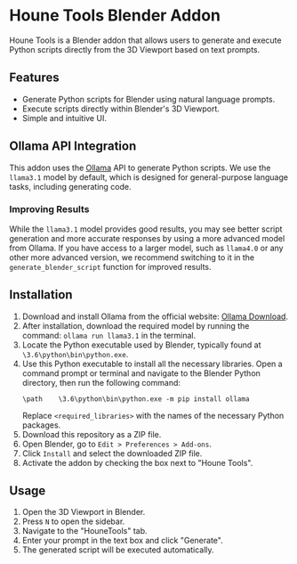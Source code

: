 # Houne Tools Blender Addon

Houne Tools is a Blender addon that allows users to generate and execute Python scripts directly from the 3D Viewport based on text prompts.

## Features

- Generate Python scripts for Blender using natural language prompts.
- Execute scripts directly within Blender's 3D Viewport.
- Simple and intuitive UI.

## Ollama API Integration

This addon uses the [Ollama](https://ollama.com) API to generate Python scripts. We use the `llama3.1` model by default, which is designed for general-purpose language tasks, including generating code.

### Improving Results

While the `llama3.1` model provides good results, you may see better script generation and more accurate responses by using a more advanced model from Ollama. If you have access to a larger model, such as `llama4.0` or any other more advanced version, we recommend switching to it in the `generate_blender_script` function for improved results.

## Installation

1. Download and install Ollama from the official website: [Ollama Download](https://ollama.com/download).
2. After installation, download the required model by running the command: `ollama run llama3.1` in the terminal.
3. Locate the Python executable used by Blender, typically found at `\3.6\python\bin\python.exe`.
4. Use this Python executable to install all the necessary libraries. Open a command prompt or terminal and navigate to the Blender Python directory, then run the following command:
   ```
   \path	\3.6\python\bin\python.exe -m pip install ollama
   ```
   Replace `<required_libraries>` with the names of the necessary Python packages.
5. Download this repository as a ZIP file.
6. Open Blender, go to `Edit > Preferences > Add-ons`.
7. Click `Install` and select the downloaded ZIP file.
8. Activate the addon by checking the box next to "Houne Tools".

## Usage

1. Open the 3D Viewport in Blender.
2. Press `N` to open the sidebar.
3. Navigate to the "HouneTools" tab.
4. Enter your prompt in the text box and click "Generate".
5. The generated script will be executed automatically.